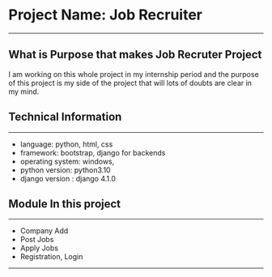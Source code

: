 # Project Name: Job Recruiter

---

## What is Purpose that makes Job Recruter Project

I am working on this whole project in my internship period and the purpose of this project is my side of the project that will lots of doubts are clear in my mind.

## Technical Information

---

* language: python, html, css
* framework: bootstrap, django for backends
* operating system:  windows,
* python version: python3.10
* django version : django 4.1.0

## Module In this project

---

* Company Add
* Post Jobs
* Apply Jobs
* Registration, Login

---
